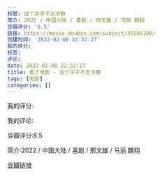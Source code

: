 ```yaml
---
标题: 这个杀手不太冷静
简介: 2022 / 中国大陆 / 喜剧 / 邢文雄 / 马丽 魏翔
豆瓣评分: '6.5'
链接: https://movie.douban.com/subject/35505100/
创建时间: '2022-02-08 22:52:27'
我的评分:
标签:
评论:
date: 2022-02-08 22:52:27
title: 看了电影 - 这个杀手不太冷静
tags: [电影]
categories: []
---
```


我的评分:

我的评论:

豆瓣评分:6.5

简介:2022 / 中国大陆 / 喜剧 / 邢文雄 / 马丽 魏翔

[豆瓣链接](https://movie.douban.com/subject/35505100/)

